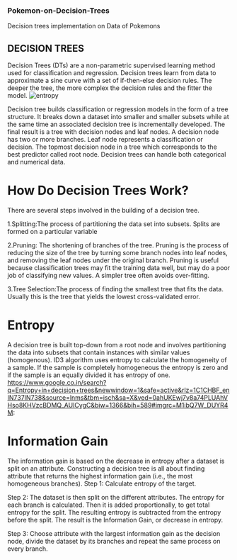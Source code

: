 ### Pokemon-on-Decision-Trees
Decision trees implementation on Data of Pokemons

## DECISION TREES
Decision Trees (DTs) are a non-parametric supervised learning method used for classification and regression.
Decision trees learn from data to approximate a sine curve with a set of if-then-else decision rules. The deeper the tree, the more complex the decision rules and the fitter the model.
![entropy](https://user-images.githubusercontent.com/19835029/27982750-f4b42dc8-63c8-11e7-8c69-e62c7a6e640e.png)

Decision tree builds classification or regression models in the form of a tree structure. It breaks down a dataset into smaller and smaller subsets while at the same time an associated decision tree is incrementally developed. The final result is a tree with decision nodes and leaf nodes. A decision node has two or more branches. Leaf node represents a classification or decision. The topmost decision node in a tree which corresponds to the best predictor called root node. Decision trees can handle both categorical and numerical data. 

# How Do Decision Trees Work?

There are several steps involved in the building of a decision tree.

1.Splitting:The process of partitioning the data set into subsets. Splits are formed on a particular variable

2.Pruning: The shortening of branches of the tree. Pruning is the process of reducing the size of the tree by turning some branch nodes into leaf nodes, and removing the leaf nodes under the original branch. Pruning is useful because classification trees may fit the training data well, but may do a poor job of classifying new values. A simpler tree often avoids over-fitting.

3.Tree Selection:The process of finding the smallest tree that fits the data. Usually this is the tree that yields the lowest cross-validated error.

# Entropy
A decision tree is built top-down from a root node and involves partitioning the data into subsets that contain instances with similar values (homogenous). ID3 algorithm uses entropy to calculate the homogeneity of a sample. If the sample is completely homogeneous the entropy is zero and if the sample is an equally divided it has entropy of one.
https://www.google.co.in/search?q=Entropy+in+decision+trees&newwindow=1&safe=active&rlz=1C1CHBF_enIN737IN738&source=lnms&tbm=isch&sa=X&ved=0ahUKEwj7v8a74PLUAhVHso8KHVzcBDMQ_AUICygC&biw=1366&bih=589#imgrc=M1ibQ7W_DUYR4M:

# Information Gain
The information gain is based on the decrease in entropy after a dataset is split on an attribute. Constructing a decision tree is all about finding attribute that returns the highest information gain (i.e., the most homogeneous branches).
Step 1: Calculate entropy of the target. 

Step 2: The dataset is then split on the different attributes. The entropy for each branch is calculated. Then it is added proportionally, to get total entropy for the split. The resulting entropy is subtracted from the entropy before the split. The result is the Information Gain, or decrease in entropy. 

Step 3: Choose attribute with the largest information gain as the decision node, divide the dataset by its branches and repeat the same process on every branch.

